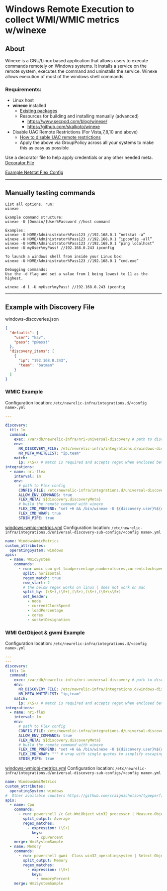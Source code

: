 # Windows Remote Execution to collect WMI/WMIC metrics w/<b>winexe</b>

## About

Winexe is a GNU/Linux based application that allows users to execute commands remotely on Windows systems. It installs a service on the remote system, executes the command and uninstalls the service. Winexe allows execution of most of the windows shell commands.

### Requirements:

- Linux host
- <b>winexe</b> installed
  - [Existing packages](https://software.opensuse.org/download/package?package=winexe&project=home%3Auibmz%3Awinexe)
  - Resources for building and installing manually (advanced)
    - https://www.secpod.com/blog/winexe/
    - https://github.com/skalkoto/winexe
- Disable UAC Remote Restrictions (For Vista,7,8,10 and above)
  - [How to disable UAC remote restrictions](https://docs.microsoft.com/en-us/troubleshoot/windows-server/windows-security/user-account-control-and-remote-restriction#how-to-disable-uac-remote-restrictions)
  - Apply the above via GroupPolicy across all your systems to make this as easy as possible

Use a decorator file to help apply credentials or any other needed meta.
[Decorator File](./decorator-file.md)

[Example Netstat Flex Config](/examples/netstat-windows.yml)

---

## Manually testing commands

```
List all options, run:
winexe

Example command structure:
winexe -U [Domain/]User%Password //host command

Examples:
winexe -U HOME/Administrator%Pass123 //192.168.0.1 “netstat -a”
winexe -U HOME/Administrator%Pass123 //192.168.0.1 “ipconfig -all”
winexe -U HOME/Administrator%Pass123 //192.168.0.1 “ping localhost”
winexe -U myUser%myPass! //192.168.0.243 ipconfig

To launch a windows shell from inside your Linux box:
winexe -U HOME/Administrator%Pass123 //192.168.0.1 “cmd.exe”

Debugging commands:
Use the -d flag and set a value from 1 being lowest to 11 as the highest.

winexe -d 1 -U myUser%myPass! //192.168.0.243 ipconfig
```

---

## Example with Discovery File

windows-discoveries.json

```json
{
  "defaults": {
    "user": "kav",
    "pass": "p@ass!"
  },
  "discovery_items": [
    {
      "ip": "192.168.0.243",
      "team": "batman"
    }
  ]
}
```

### WMIC Example

Configuration location: `/etc/newrelic-infra/integrations.d/<config name>.yml`

```yaml
---
---
discovery:
  ttl: 1m
  command:
    exec: /var/db/newrelic-infra/nri-universal-discovery # path to discovery binary
    env:
      NR_DISCOVERY_FILE: /etc/newrelic-infra/integrations.d/windows-discovery-file.json
      NR_META_WHITELIST: "ip,team"
    match:
      ip: /\S+/ # match is required and accepts regex when enclosed between forward slashes eg. /<regex>/
integrations:
  - name: nri-flex
    interval: 1m
    env:
      # path to Flex config
      CONFIG_FILE: /etc/newrelic-infra/integrations.d/universal-discovery-sub-configs/wmic-windows.yml
      ALLOW_ENV_COMMANDS: true
      FLEX_META: ${discovery.discoveryMeta}
      # build the remote command with winexe
      FLEX_CMD_PREPEND: "set +H && /bin/winexe -U ${discovery.user}%${discovery.pass} //${discovery.ip} "
      FLEX_CMD_WRAP: true
      STDIN_PIPE: true
```

[windows-wmic-metrics.yml](/examples/windows-wmic-metrics.yml)
Configuration location: `/etc/newrelic-infra/integrations.d/universal-discovery-sub-configs/<config name>.yml`

```yaml
name: WindowsWmicMetrics
custom_attributes:
  operatingSystem: windows
apis:
  - name: WmicSystem
    commands:
      - run: wmic cpu get loadpercentage,numberofcores,currentclockspeed,socketdesignation /format:csv
        split: horizontal
        regex_match: true
        row_start: 2
        # the below regex works on linux | does not work on mac
        split_by: (\S+),(\S+),(\S+),(\S+),(\S+\s\S+)
        set_header:
          - node
          - currentClockSpeed
          - loadPercentage
          - cores
          - socketDesignation
```

### WMI GetObject & gwmi Example

Configuration location: `/etc/newrelic-infra/integrations.d/<config name>.yml`

```yaml
---
---
discovery:
  ttl: 1m
  command:
    exec: /var/db/newrelic-infra/nri-universal-discovery # path to discovery binary
    env:
      NR_DISCOVERY_FILE: /etc/newrelic-infra/integrations.d/windows-discovery-file.json
      NR_META_WHITELIST: "ip,team"
    match:
      ip: /\S+/ # match is required and accepts regex when enclosed between forward slashes eg. /<regex>/
integrations:
  - name: nri-flex
    interval: 1m
    env:
      # path to Flex config
      CONFIG_FILE: /etc/newrelic-infra/integrations.d/universal-discovery-sub-configs/windows-wmiobj-metrics.yml
      ALLOW_ENV_COMMANDS: true
      FLEX_META: ${discovery.discoveryMeta}
      # build the remote command with winexe
      FLEX_CMD_PREPEND: "set +H && /bin/winexe -U ${discovery.user}%${discovery.pass} //${discovery.ip} "
      FLEX_CMD_WRAP: "'" # wrap with single quotes to simplify escaping the commands in the sub Flex config
      STDIN_PIPE: true
```

[windows-wmiobj-metrics.yml](/examples/windows-wmiobj-metrics.yml)
Configuration location: `/etc/newrelic-infra/integrations.d/universal-discovery-sub-configs/<config name>.yml`

```yaml
name: WindowsWmiMetrics
custom_attributes:
  operatingSystem: windows
#  Other available counters https://github.com/craignicholson/typeperf/blob/master/counters.txt
apis:
  - name: Cpu
    commands:
      - run: powershell /c Get-WmiObject win32_processor | Measure-Object -property LoadPercentage -Average | Select Average
        split_output: Average
        regex_matches:
          - expression: (\S+)
            keys:
              - cpuPercent
    merge: WmiSystemSample
  - name: Memory
    commands:
      - run: powershell gwmi -Class win32_operatingsystem | Select-Object @{Name = \"MemoryUsage\"; Expression = { \"{0:N2}\" -f ((($_.TotalVisibleMemorySize - $_.FreePhysicalMemory)*100)/ $_.TotalVisibleMemorySize) }}
        split_output: Memory
        regex_matches:
          - expression: (\S+)
            keys:
              - memoryPercent
    merge: WmiSystemSample
```
